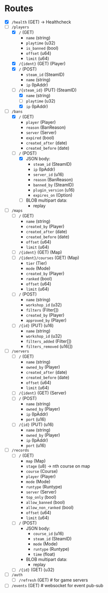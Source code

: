 # Routes

- [x] `/health` (GET) -> Healthcheck
- [ ] `/players`
  - [x] `/` (GET)
    - `name` (string)
    - `playtime` (u32)
    - `is_banned` (bool)
    - `offset` (u64)
    - `limit` (u64)
  - [x] `/{ident}` (GET) (Player)
  - [x] `/` (POST)
    - `steam_id` (SteamID)
    - `name` (string)
    - `ip` (IpAddr)
  - [ ] `/{steam_id}` (PUT) (SteamID)
    - [x] `name` (string)
    - [ ] `playtime` (u32)
    - [x] `ip` (IpAddr)
- [ ] `/bans`
  - [x] `/` (GET)
    - `player` (Player)
    - `reason` (BanReason)
    - `server` (Server)
    - `expired` (bool)
    - `created_after` (date)
    - `created_before` (date)
  - [ ] `/` (POST)
    - [x] JSON body:
      - `steam_id` (SteamID)
      - `ip` (IpAddr)
      - `server_id` (u16)
      - `reason` (BanReason)
      - `banned_by` (SteamID)
      - `plugin_version` (u16)
      - `expires_on` (Option<DateTime>)
    - [ ] BLOB multipart data:
      - replay
- [ ] `/maps`
  - [ ] `/` (GET)
    - `name` (string)
    - `created_by` (Player)
    - `created_after` (date)
    - `created_before` (date)
    - `offset` (u64)
    - `limit` (u64)
  - [ ] `/{ident}` (GET) (Map)
  - [ ] `/{ident}/courses` (GET) (Map)
    - `tier` (Tier)
    - `mode` (Mode)
    - `created_by` (Player)
    - `ranked` (bool)
    - `offset` (u64)
    - `limit` (u64)
  - [ ] `/` (POST)
    - `name` (string)
    - `workshop_id` (u32)
    - `filters` (Filter[])
    - `created_by` (Player)
    - `approved_by` (Player)
  - [ ] `/{id}` (PUT) (u16)
    - `name` (string)
    - `workshop_id` (u32)
    - `filters_added` (Filter[])
    - `filters_removed` (u16[])
- [ ] `/servers`
  - [ ] `/` (GET)
    - `name` (string)
    - `owned_by` (Player)
    - `created_after` (date)
    - `created_before` (date)
    - `offset` (u64)
    - `limit` (u64)
  - [ ] `/{ident}` (GET) (Server)
  - [ ] `/` (POST)
    - `name` (string)
    - `owned_by` (Player)
    - `ip` (IpAddr)
    - `port` (u16)
  - [ ] `/{id}` (PUT) (u16)
    - `name` (string)
    - `owned_by` (Player)
    - `ip` (IpAddr)
    - `port` (u16)
- [ ] `/records`
  - [ ] `/` (GET)
    - `map` (Map)
    - `stage` (u8) -> nth course on map
    - `course` (Course)
    - `player` (Player)
    - `mode` (Mode)
    - `runtype` (Runtype)
    - `server` (Server)
    - `top_only` (bool)
    - `allow_banned` (bool)
    - `allow_non_ranked` (bool)
    - `offset` (u64)
    - `limit` (u64)
  - [ ] `/` (POST)
    - JSON body:
      - `course_id` (u16)
      - `steam_id` (SteamID)
      - `mode` (Mode)
      - `runtype` (Runtype)
      - `time` (float)
    - BLOB multipart data:
      - replay
  - [ ] `/{id}` (GET) (u32)
- [ ] `/auth`
  - [ ] `/refresh` (GET) # for game servers
- [ ] `/events` (GET) # websocket for event pub-sub
